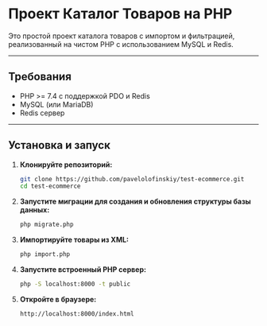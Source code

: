 # Проект Каталог Товаров на PHP

Это простой проект каталога товаров с импортом и фильтрацией, реализованный на чистом PHP с использованием MySQL и Redis.

---

## Требования

- PHP >= 7.4 с поддержкой PDO и Redis
- MySQL (или MariaDB)
- Redis сервер

---

## Установка и запуск

1. **Клонируйте репозиторий:**

   ```bash
   git clone https://github.com/pavelolofinskiy/test-ecommerce.git
   cd test-ecommerce

2. **Запустите миграции для создания и обновления структуры базы данных:**

   ```bash
   php migrate.php

3. **Импортируйте товары из XML:**
   
   ```bash
   php import.php

4. **Запустите встроенный PHP сервер:**

   ```bash
   php -S localhost:8000 -t public

5. **Откройте в браузере:**

   ```bash
   http://localhost:8000/index.html